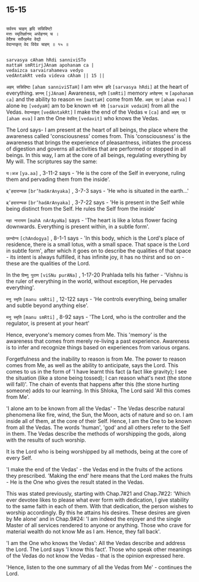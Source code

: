 ## 15-15


```shloka-sa

सर्वस्य चाहम् हृदि सन्निविष्टो
मत्तः स्मृतिर्ज्ञानम् अपोहनम् च ।
वेदैश्च सर्वैरहमेव वेद्यो
वेदान्तकृत् वेद विदेव चाहम् ॥ १५ ॥

```
```shloka-sa-hk

sarvasya cAham hRdi sanniviSTo
mattaH smRtirjJAnam apohanam ca |
vedaizca sarvairahameva vedyo
vedAntakRt veda videva cAham || 15 ||

```
`अहम् सन्निविष्टः` `[aham sanniviSTaH]` I am `सर्वस्य हृदि` `[sarvasya hRdi]` at the heart of everything. `ज्ञानम्` `[jJAnam]` Awareness, `स्मृति` `[smRti]` memory `अपोहनम् च` `[apohanam ca]` and the ability to reason `मत्तः` `[mattaH]` come from Me. `अहम् एव` `[aham eva]` I alone `वेद्यः` `[vedyaH]` am to be known `सर्वैः वेदैः` `[sarvaiH vedaiH]` from all the Vedas. `वेदान्तकृत्` `[vedAntakRt]` I make the end of the Vedas `च` `[ca]` and `अहम् एव` `[aham eva]` I am the One `वेदवित्` `[vedavit]` who knows the Vedas.

The Lord says- I am present at the heart of all beings, the place where the awareness called 'consciousness' comes from. This 'consciousness' is the awareness that brings the experience of pleasantness, initiates the process of digestion and governs all activities that are performed or stopped in all beings. In this way, I am at the core of all beings, regulating everything by My will. The scriptures say the same:

`य।अअ` `[ya.aa]` , 3-11-2 says - 'He is the core of the Self in everyone, ruling them and pervading them from the inside'.

`ब्र्’हदारान्यक` `[br’hadArAnyaka]` , 3-7-3 says - 'He who is situated in the earth...'

`ब्र्’हदारान्यक` `[br’hadArAnyaka]` , 3-7-22 says - 'He is present in the Self while being distinct from the Self. He rules the Self from the inside'

`महा नारायण` `[mahA nArAyaNa]`
 says - 'The heart is like a lotus flower facing downwards. Everything is present within, in a subtle form'.

`छान्दोग्य` `[chAndogya]` , 8-1-1
 says - 'In this body, which is the Lord's place of residence, there is a small lotus, with a small space. That space is the Lord in subtle form', after which it goes on to describe the qualities of that space - its intent is always fulfilled, it has infinite joy, it has no thirst and so on - these are the qualities of the Lord.

In the 
`विष्णु पुराण` `[viSNu purANa]` , 1-17-20
 Prahlada tells his father - 'Vishnu is the ruler of everything in the world, without exception, He pervades everything'. 

`मनु स्मृति` `[manu smRti]` , 12-122 says - 'He controls everything, being smaller and subtle beyond anything else'.

`मनु स्मृति` `[manu smRti]` , 8-92 says - 'The Lord, who is the controller and the regulator, is present at your heart'

Hence, everyone's memory comes from Me. This 'memory' is the awareness that comes from merely re-living a past experience. Awareness is to infer and recognize things based on experiences from various organs. 

Forgetfulness and the inability to reason is from Me. The power to reason comes from Me, as well as the ability to anticipate, says the Lord. This comes to us in the form of 'I have learnt this fact (a fact like gravity); I see the situation (like a stone being tossed); I can reason what's next (the stone will fall)'. The chain of events that happens after this (the stone hurting someone) adds to our learning. In this Shloka, The Lord said 'All this comes from Me'. 

'I alone am to be known from all the Vedas' - The Vedas describe natural phenomena like fire, wind, the Sun, the Moon, acts of nature and so on. I am inside all of them, at the core of their Self. Hence, I am the One to be known from all the Vedas. The words 'human', 'god' and all others refer to the Self in them. The Vedas describe the methods of worshipping the gods, along with the results of such worship. 

It is the Lord who is being worshipped by all methods, being at the core of every Self.

'I make the end of the Vedas' - the Vedas end in the fruits of the actions they prescribed. 'Making the end' here means that the Lord makes the fruits - He is the One who gives the result stated in the Vedas.

This was stated previously, starting with Chap.7#21 and Chap.7#22: 'Which ever devotee likes to please what ever form with dedication, I give stability to the same faith in each of them. With that dedication, the person wishes to worship accordingly. By this he attains his desires. These desires are given by Me alone' and in Chap.9#24: 'I am indeed the enjoyer and the single Master of all services rendered to anyone or anything. Those who crave for material wealth do not know Me as I am. Hence, they fall back'.

'I am the One who knows the Vedas': All the Vedas describe and address the Lord. The Lord says 'I know this fact'. Those who speak other meanings of the Vedas do not know the Vedas - that is the opinion expressed here.

'Hence, listen to the one summary of all the Vedas from Me' - continues the Lord.


